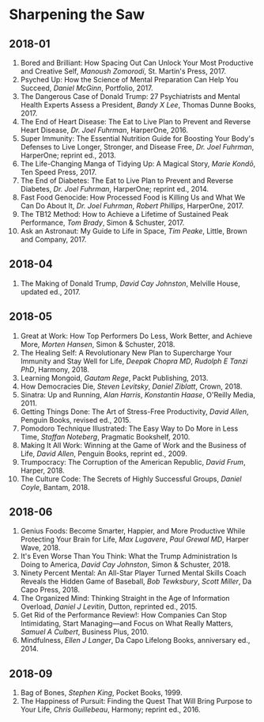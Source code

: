 # Sharpening the Saw

## 2018-01
1. Bored and Brilliant: How Spacing Out Can Unlock Your Most Productive and Creative Self, _Manoush Zomorodi_, St. Martin's Press, 2017.
1. Psyched Up: How the Science of Mental Preparation Can Help You Succeed, _Daniel McGinn_, Portfolio, 2017.
1. The Dangerous Case of Donald Trump: 27 Psychiatrists and Mental Health Experts Assess a President, _Bandy X Lee_, Thomas Dunne Books, 2017.
1. The End of Heart Disease: The Eat to Live Plan to Prevent and Reverse Heart Disease, _Dr. Joel Fuhrman_, HarperOne, 2016.
1. Super Immunity: The Essential Nutrition Guide for Boosting Your Body's Defenses to Live Longer, Stronger, and Disease Free, _Dr. Joel Fuhrman_, HarperOne; reprint ed., 2013.
1. The Life-Changing Manga of Tidying Up: A Magical Story, _Marie Kondō_, Ten Speed Press, 2017.
1. The End of Diabetes: The Eat to Live Plan to Prevent and Reverse Diabetes, _Dr. Joel Fuhrman_, HarperOne; reprint ed., 2014.
1. Fast Food Genocide: How Processed Food is Killing Us and What We Can Do About It, _Dr. Joel Fuhrman_, _Robert Phillips_, HarperOne, 2017.
1. The TB12 Method: How to Achieve a Lifetime of Sustained Peak Performance, _Tom Brady_, Simon & Schuster, 2017.
1. Ask an Astronaut: My Guide to Life in Space, _Tim Peake_, Little, Brown and Company, 2017.

## 2018-04
1. The Making of Donald Trump, _David Cay Johnston_, Melville House, updated ed., 2017.

## 2018-05
1. Great at Work: How Top Performers Do Less, Work Better, and Achieve More, _Morten Hansen_, Simon & Schuster, 2018.
1. The Healing Self: A Revolutionary New Plan to Supercharge Your Immunity and Stay Well for Life, _Deepak Chopra MD_, _Rudolph E Tanzi PhD_, Harmony, 2018.
1. Learning Mongoid, _Gautam Rege_, Packt Publishing, 2013.
1. How Democracies Die, _Steven Levitsky_, _Daniel Ziblatt_, Crown, 2018.
1. Sinatra: Up and Running, _Alan Harris_, _Konstantin Haase_, O'Reilly Media, 2011.
1. Getting Things Done: The Art of Stress-Free Productivity, _David Allen_, Penguin Books, revised ed., 2015.
1. Pomodoro Technique Illustrated: The Easy Way to Do More in Less Time, _Staffan Noteberg_, Pragmatic Bookshelf, 2010.
1. Making It All Work: Winning at the Game of Work and the Business of Life, _David Allen_, Penguin Books, reprint ed., 2009.
1. Trumpocracy: The Corruption of the American Republic, _David Frum_, Harper, 2018.
1. The Culture Code: The Secrets of Highly Successful Groups, _Daniel Coyle_, Bantam, 2018.

## 2018-06
1. Genius Foods: Become Smarter, Happier, and More Productive While Protecting Your Brain for Life, _Max Lugavere_, _Paul Grewal MD_, Harper Wave, 2018.
1. It's Even Worse Than You Think: What the Trump Administration Is Doing to America, _David Cay Johnston_, Simon & Schuster, 2018.
1. Ninety Percent Mental: An All-Star Player Turned Mental Skills Coach Reveals the Hidden Game of Baseball, _Bob Tewksbury_, _Scott Miller_, Da Capo Press, 2018.
1. The Organized Mind: Thinking Straight in the Age of Information Overload, _Daniel J Levitin_, Dutton, reprinted ed., 2015.
1. Get Rid of the Performance Review!: How Companies Can Stop Intimidating, Start Managing—and Focus on What Really Matters, _Samuel A Culbert_, Business Plus, 2010.
1. Mindfulness, _Ellen J Langer_, Da Capo Lifelong Books, anniversary ed., 2014.

## 2018-09
1. Bag of Bones, _Stephen King_, Pocket Books, 1999.
1. The Happiness of Pursuit: Finding the Quest That Will Bring Purpose to Your Life, _Chris Guillebeau_, Harmony; reprint ed., 2016.
